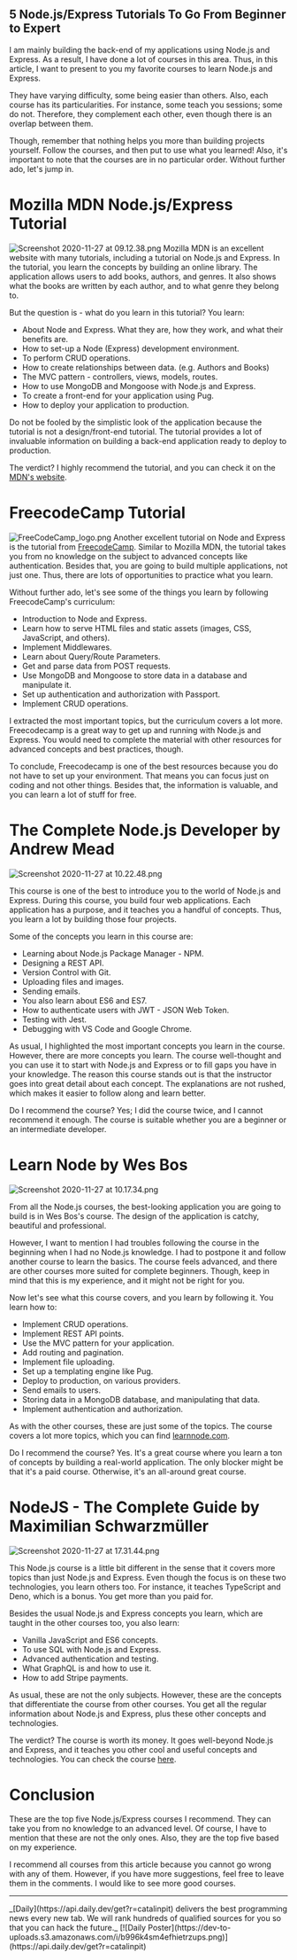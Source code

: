 ## 5 Node.js/Express Tutorials To Go From Beginner to Expert

I am mainly building the back-end of my applications using Node.js and Express. As a result, I have done a lot of courses in this area. Thus, in this article, I want to present to you my favorite courses to learn Node.js and Express. 

They have varying difficulty, some being easier than others. Also, each course has its particularities. For instance, some teach you sessions; some do not. Therefore, they complement each other, even though there is an overlap between them.

Though, remember that nothing helps you more than building projects yourself. Follow the courses, and then put to use what you learned! Also, it's important to note that the courses are in no particular order. Without further ado, let's jump in.

# Mozilla MDN Node.js/Express Tutorial

![Screenshot 2020-11-27 at 09.12.38.png](https://cdn.hashnode.com/res/hashnode/image/upload/v1606461183793/4U8REP3Az.png)
Mozilla MDN is an excellent website with many tutorials, including a tutorial on Node.js and Express. In the tutorial, you learn the concepts by building an online library. The application allows users to add books, authors, and genres. It also shows what the books are written by each author, and to what genre they belong to.

But the question is - what do you learn in this tutorial? You learn:
* About Node and Express. What they are, how they work, and what their benefits are.
* How to set-up a Node (Express) development environment.
* To perform CRUD operations.
* How to create relationships between data. (e.g. Authors and Books)
* The MVC pattern - controllers, views, models, routes.
* How to use MongoDB and Mongoose with Node.js and Express.
* To create a front-end for your application using Pug.
* How to deploy your application to production.

Do not be fooled by the simplistic look of the application because the tutorial is not a design/front-end tutorial. The tutorial provides a lot of invaluable information on building a back-end application ready to deploy to production.

The verdict? I highly recommend the tutorial, and you can check it on the [MDN's website](https://developer.mozilla.org/en-US/docs/Learn/Server-side/Express_Nodejs).

# FreecodeCamp Tutorial
![FreeCodeCamp_logo.png](https://cdn.hashnode.com/res/hashnode/image/upload/v1606463147274/jffvtiYF6.png)
Another excellent tutorial on Node and Express is the tutorial from [FreecodeCamp](https://www.freecodecamp.org/learn). Similar to Mozilla MDN, the tutorial takes you from no knowledge on the subject to advanced concepts like authentication. Besides that, you are going to build multiple applications, not just one. Thus, there are lots of opportunities to practice what you learn.

Without further ado, let's see some of the things you learn by following FreecodeCamp's curriculum:
* Introduction to Node and Express.
* Learn how to serve HTML files and static assets (images, CSS, JavaScript, and others).
* Implement Middlewares.
* Learn about Query/Route Parameters.
* Get and parse data from POST requests.
* Use MongoDB and Mongoose to store data in a database and manipulate it.
* Set up authentication and authorization with Passport.
* Implement CRUD operations.

I extracted the most important topics, but the curriculum covers a lot more. Freecodecamp is a great way to get up and running with Node.js and Express. You would need to complete the material with other resources for advanced concepts and best practices, though.

To conclude, Freecodecamp is one of the best resources because you do not have to set up your environment. That means you can focus just on coding and not other things. Besides that, the information is valuable, and you can learn a lot of stuff for free.

# The Complete Node.js Developer by Andrew Mead
![Screenshot 2020-11-27 at 10.22.48.png](https://cdn.hashnode.com/res/hashnode/image/upload/v1606465393281/E0fYnWul3.png)

This course is one of the best to introduce you to the world of Node.js and Express. During this course, you build four web applications. Each application has a purpose, and it teaches you a handful of concepts. Thus, you learn a lot by building those four projects.

Some of the concepts you learn in this course are:
* Learning about Node.js Package Manager - NPM.
* Designing a REST API.
* Version Control with Git.
* Uploading files and images.
* Sending emails.
* You also learn about ES6 and ES7.
* How to authenticate users with JWT - JSON Web Token.
* Testing with Jest.
* Debugging with VS Code and Google Chrome.

As usual, I highlighted the most important concepts you learn in the course. However, there are more concepts you learn. The course well-thought and you can use it to start with Node.js and Express or to fill gaps you have in your knowledge. The reason this course stands out is that the instructor goes into great detail about each concept. The explanations are not rushed, which makes it easier to follow along and learn better.

Do I recommend the course? Yes; I did the course twice, and I cannot recommend it enough. The course is suitable whether you are a beginner or an intermediate developer.

# Learn Node by Wes Bos
![Screenshot 2020-11-27 at 10.17.34.png](https://cdn.hashnode.com/res/hashnode/image/upload/v1606465082130/Dg9MpAz-t.png)

From all the Node.js courses, the best-looking application you are going to build is in Wes Bos's course. The design of the application is catchy, beautiful and professional. 

However, I want to mention I had troubles following the course in the beginning when I had no Node.js knowledge. I had to postpone it and follow another course to learn the basics. The course feels advanced, and there are other courses more suited for complete beginners. Though, keep in mind that this is my experience, and it might not be right for you.

Now let's see what this course covers, and you learn by following it. You learn how to:
* Implement CRUD operations.
* Implement REST API points.
* Use the MVC pattern for your application.
* Add routing and pagination.
* Implement file uploading.
* Set up a templating engine like Pug.
* Deploy to production, on various providers.
* Send emails to users.
* Storing data in a MongoDB database, and manipulating that data.
* Implement authentication and authorization.

As with the other courses, these are just some of the topics. The course covers a lot more topics, which you can find [learnnode.com](https://learnnode.com/).

Do I recommend the course? Yes. It's a great course where you learn a ton of concepts by building a real-world application. The only blocker might be that it's a paid course. Otherwise, it's an all-around great course.

# NodeJS - The Complete Guide by Maximilian Schwarzmüller
![Screenshot 2020-11-27 at 17.31.44.png](https://cdn.hashnode.com/res/hashnode/image/upload/v1606491200402/rqLbiFi6Z.png)

This Node.js course is a little bit different in the sense that it covers more topics than just Node.js and Express. Even though the focus is on these two technologies, you learn others too. For instance, it teaches TypeScript and Deno, which is a bonus. You get more than you paid for.

Besides the usual Node.js and Express concepts you learn, which are taught in the other courses too, you also learn:
* Vanilla JavaScript and ES6 concepts.
* To use SQL with Node.js and Express.
* Advanced authentication and testing.
* What GraphQL is and how to use it.
* How to add Stripe payments.

As usual, these are not the only subjects. However, these are the concepts that differentiate the course from other courses. You get all the regular information about Node.js and Express, plus these other concepts and technologies.

The verdict? The course is worth its money. It goes well-beyond Node.js and Express, and it teaches you other cool and useful concepts and technologies. You can check the course [here](https://www.udemy.com/course/nodejs-the-complete-guide/).

# Conclusion
These are the top five Node.js/Express courses I recommend. They can take you from no knowledge to an advanced level. Of course, I have to mention that these are not the only ones. Also, they are the top five based on my experience.

I recommend all courses from this article because you cannot go wrong with any of them. However, if you have more suggestions, feel free to leave them in the comments. I would like to see more good courses.

<hr/>
_[Daily](https://api.daily.dev/get?r=catalinpit) delivers the best programming news every new tab. We will rank hundreds of qualified sources for you so that you can hack the future._
[![Daily Poster](https://dev-to-uploads.s3.amazonaws.com/i/b996k4sm4efhietrzups.png)](https://api.daily.dev/get?r=catalinpit)